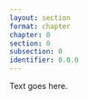 ```yaml
---
layout: section
format: chapter
chapter: 0
section: 0
subsection: 0
identifier: 0.0.0
---
```


Text goes here.
